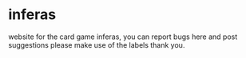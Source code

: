 # inferas
website for the card game inferas, you can report bugs here and post suggestions
please make use of the labels thank you.                                                                                                        


